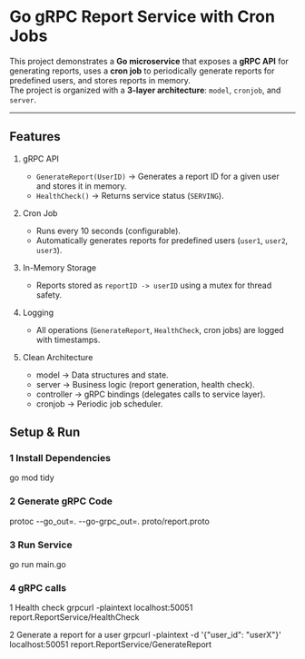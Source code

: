 #  Go gRPC Report Service with Cron Jobs

This project demonstrates a **Go microservice** that exposes a **gRPC API** for generating reports, uses a **cron job** to periodically generate reports for predefined users, and stores reports in memory.  
The project is organized with a **3-layer architecture**: `model`, `cronjob`, and `server`.

---

## Features

1. gRPC API
   - `GenerateReport(UserID)` → Generates a report ID for a given user and stores it in memory.
   - `HealthCheck()` → Returns service status (`SERVING`).

2. Cron Job
   - Runs every 10 seconds (configurable).
   - Automatically generates reports for predefined users (`user1`, `user2`, `user3`).

3. In-Memory Storage
   - Reports stored as `reportID -> userID` using a mutex for thread safety.

4. Logging
   - All operations (`GenerateReport`, `HealthCheck`, cron jobs) are logged with timestamps.

5. Clean Architecture
   - model → Data structures and state.
   - server → Business logic (report generation, health check).
   - controller → gRPC bindings (delegates calls to service layer).
   - cronjob → Periodic job scheduler.


## Setup & Run

### 1 Install Dependencies
go mod tidy

### 2 Generate gRPC Code 
protoc --go_out=. --go-grpc_out=. proto/report.proto 

### 3 Run Service 
go run main.go
### 4 gRPC calls
1 Health check
  grpcurl -plaintext localhost:50051 report.ReportService/HealthCheck

2 Generate a report for a user
  grpcurl -plaintext -d '{"user_id": "userX"}' localhost:50051 report.ReportService/GenerateReport


